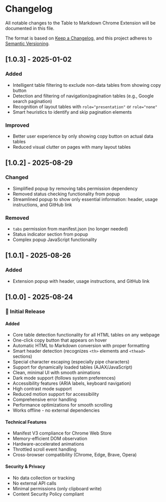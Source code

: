 # Changelog

All notable changes to the Table to Markdown Chrome Extension will be documented in this file.

The format is based on [Keep a Changelog](https://keepachangelog.com/en/1.0.0/),
and this project adheres to [Semantic Versioning](https://semver.org/spec/v2.0.0.html).

## [1.0.3] - 2025-01-02

### Added

- Intelligent table filtering to exclude non-data tables from showing copy button
- Detection and filtering of navigation/pagination tables (e.g., Google search pagination)
- Recognition of layout tables with `role="presentation"` or `role="none"`
- Smart heuristics to identify and skip pagination elements

### Improved

- Better user experience by only showing copy button on actual data tables
- Reduced visual clutter on pages with many layout tables

## [1.0.2] - 2025-08-29

### Changed

- Simplified popup by removing tabs permission dependency
- Removed status checking functionality from popup
- Streamlined popup to show only essential information: header, usage instructions, and GitHub link

### Removed

- `tabs` permission from manifest.json (no longer needed)
- Status indicator section from popup
- Complex popup JavaScript functionality

## [1.0.1] - 2025-08-26

### Added

- Extension popup with header, usage instructions, and GitHub link

## [1.0.0] - 2025-08-24

### 🎉 Initial Release

#### Added

- Core table detection functionality for all HTML tables on any webpage
- One-click copy button that appears on hover
- Automatic HTML to Markdown conversion with proper formatting
- Smart header detection (recognizes `<th>` elements and `<thead>` sections)
- Special character escaping (especially pipe characters)
- Support for dynamically loaded tables (AJAX/JavaScript)
- Clean, minimal UI with smooth animations
- Dark mode support (follows system preferences)
- Accessibility features (ARIA labels, keyboard navigation)
- High contrast mode support
- Reduced motion support for accessibility
- Comprehensive error handling
- Performance optimizations for smooth scrolling
- Works offline - no external dependencies

#### Technical Features

- Manifest V3 compliance for Chrome Web Store
- Memory-efficient DOM observation
- Hardware-accelerated animations
- Throttled scroll event handling
- Cross-browser compatibility (Chrome, Edge, Brave, Opera)

#### Security & Privacy

- No data collection or tracking
- No external API calls
- Minimal permissions (only clipboard write)
- Content Security Policy compliant
